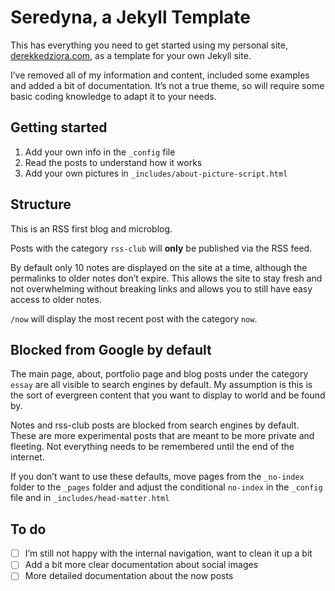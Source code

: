 # Seredyna, a Jekyll Template 

This has everything you need to get started using my personal site, [derekkedziora.com](https://derekkedziora.com), as a template for your own Jekyll site. 

I’ve removed all of my information and content, included some examples and added a bit of documentation. It’s not a true theme, so will require some basic coding knowledge to adapt it to your needs. 

## Getting started 

1. Add your own info in the `_config` file 
2. Read the posts to understand how it works 
3. Add your own pictures in `_includes/about-picture-script.html`

## Structure 

This is an RSS first blog and microblog. 

Posts with the category `rss-club` will **only** be published via the RSS feed. 

By default only 10 notes are displayed on the site at a time, although the permalinks to older notes don’t expire. This allows the site to stay fresh and not overwhelming without breaking links and allows you to still have easy access to older notes. 

`/now` will display the most recent post with the category `now`. 


## Blocked from Google by default 

The main page, about, portfolio page and blog posts under the category `essay` are all visible to search engines by default. My assumption is this is the sort of evergreen content that you want to display to world and be found by.

Notes and rss-club posts are blocked from search engines by default. These are more experimental posts that are meant to be more private and fleeting. Not everything needs to be remembered until the end of the internet. 

If you don’t want to use these defaults, move pages from the `_no-index` folder to the `_pages` folder and adjust the conditional `no-index` in the `_config` file and in `_includes/head-matter.html`


## To do 

- [ ] I’m still not happy with the internal navigation, want to clean it up a bit 
- [ ] Add a bit more clear documentation about social images 
- [ ] More detailed documentation about the now posts 